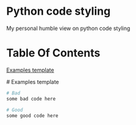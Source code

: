 # Python code styling
My personal humble view on python code styling

# Table Of Contents
[Examples template](#examples-template)

<a name="examples-template">
# Examples template

```python
# Bad
some bad code here

# Good
some good code here
```
